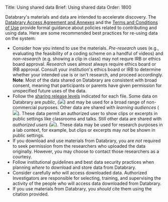 Title: Using shared data
Brief: Using shared data
Order: 1800

Databrary's materials and data are intended to accelerate discovery.
The [Databrary Access Agreement and Annexes](https://databrary.org/about/agreement/agreement.html) and the [Terms and Conditions of Use](https://databrary.org/about/policies/terms.html) provide formal guidance about policies related to contributing and using data.
Here are some recommended best practices for re-using data on the system:

- Consider how you intend to use the materials. *Pre-research* uses (e.g., evaluating the feasibility of a coding scheme on a handful of videos) and *non-research* (e.g. showing a clip in class) may not requre IRB or ethics board approval.
*Research* uses almost always require ethics board or IRB approval. Consult your institution's ethics board or IRB to determine whether your intended use is or isn't research, and proceed accordingly.
**Note**: Most of the data shared on Databrary are consistent with broad consent, meaning that participants or parents have given permission for unspecified future uses of the data.
- Follow the [sharing release levels](https://databrary.org/support/irb/release-levels.html) indicated for each file. Some data on Databrary are *public*,  (<img src="https://nyu.databrary.org/web/icons/release/public.svg">) and may be used for a broad range of non-commercial purposes. Other data are shared with *learning audiences* (<img src="https://nyu.databrary.org/web/icons/release/excerpts.svg">). These data permit an authorized user to show clips or excerpts in public settings like classrooms and talks. Still other data are shared with *authorized users* (<img src="https://nyu.databrary.org/web/icons/release/shared.svg">). These data may be used for research purposes in a lab context, for example, but clips or excerpts may *not* be shown in public settings.
- If you download and use materials from Databrary, you are *not* required to seek permission from the researchers who uploaded the data originally. However, you may choose to contact those researchers as a courtesy.
- Follow institutional guidelines and best data security practices when planning *where* to download and store data from Databrary.
- Consider carefully *who* will access downloaded data. Authorized Investigators are responsible for selecting, training, and supervising the activity of the people who will access data downloaded from Databrary.
- If you use materials from Databrary, you *should* cite them using the citation provided.
